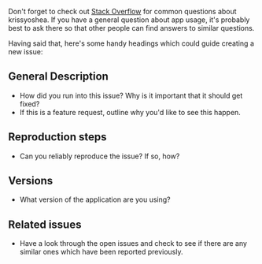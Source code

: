 Don't forget to check out [Stack  Overflow](http://stackoverflow.com/questions/tagged/krissyoshea) for common questions about krissyoshea. If you have a general question about app usage, it's probably best to ask there so that other people can find answers to similar questions.

Having said that, here's some handy headings which could guide creating a new issue:

## General Description
 - How did you run into this issue? Why is it important that it should get fixed?
 - If this is a feature request, outline why you'd like to see this happen.

## Reproduction steps
 - Can you reliably reproduce the issue? If so, how?

## Versions
 - What version of the application are you using?

## Related issues
 - Have a look through the open issues and check to see if there are any similar ones which have been reported previously.
